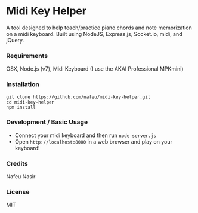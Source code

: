 # Midi Key Helper

A tool designed to help teach/practice piano chords and note memorization on a midi keyboard. Built using NodeJS, Express.js, Socket.io, midi, and jQuery.

<!-- [![Build Status](https://travis-ci.org/nafeu/midi-key-helper.svg?branch=master)](https://travis-ci.org/nafeu/midi-key-helper) -->

### Requirements

OSX, Node.js (v7), Midi Keyboard (I use the AKAI Professional MPKmini)

### Installation

```
git clone https://github.com/nafeu/midi-key-helper.git
cd midi-key-helper
npm install
```

### Development / Basic Usage

- Connect your midi keyboard and then run `node server.js`
- Open `http://localhost:8000` in a web browser and play on your keyboard!

<!-- #### Running Tests

Use `npm test` -->

### Credits

Nafeu Nasir

### License

MIT